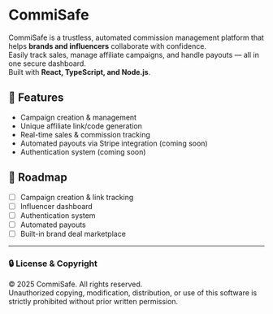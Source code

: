 # CommiSafe

CommiSafe is a trustless, automated commission management platform that helps **brands and influencers** collaborate with confidence.  
Easily track sales, manage affiliate campaigns, and handle payouts — all in one secure dashboard.  
Built with **React, TypeScript, and Node.js**.

## 🚀 Features
- Campaign creation & management
- Unique affiliate link/code generation
- Real-time sales & commission tracking
- Automated payouts via Stripe integration (coming soon)
- Authentication system (coming soon)

## 📌 Roadmap
- [ ] Campaign creation & link tracking
- [ ] Influencer dashboard
- [ ] Authentication system
- [ ] Automated payouts
- [ ] Built-in brand deal marketplace

---

### 🔒 License & Copyright
© 2025 CommiSafe. All rights reserved.  
Unauthorized copying, modification, distribution, or use of this software is strictly prohibited without prior written permission.  
